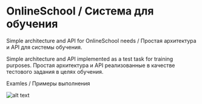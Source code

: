 # OnlineSchool / Система для обучения
Simple architecture and API for OnlineSchool needs / Простая архитектура и API для системы обучения.

Simple architecture and API implemented as a test task for training purposes.
Простая архитектура и API реализованные в качестве тестового задания в целях обучения.


Examles / Примеры выполнения

![alt text](https://github.com/Bow0Tie/OnlineSchool/blob/master/images/Tutorials_table.png?raw=true)
